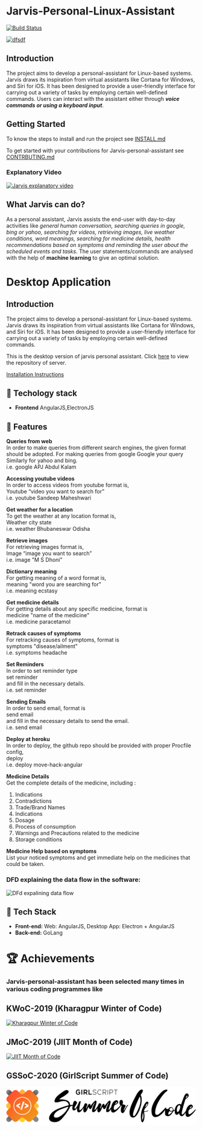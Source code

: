# Jarvis-Personal-Linux-Assistant

[![Build Status](https://travis-ci.com/Harkishen-Singh/Jarvis-personal-assistant.svg?branch=master)](https://travis-ci.com/Harkishen-Singh/Jarvis-personal-assistant)

[![dfsdf](https://files.gitter.im/COSS-Jarvis/community/euO1/tumblr_nrqm32yH3W1r6xm5co1_1280.gif)](https://gitter.im/COSS-Jarvis/community)

## Introduction

The project aims to develop a personal-assistant for Linux-based systems. Jarvis draws its inspiration from virtual assistants like Cortana for Windows, and Siri for iOS. It has been designed to provide a user-friendly interface for carrying out a variety of tasks by employing certain well-defined commands. Users can interact with the assistant either through ***voice commands or using a keyboard input***.

## Getting Started

To know the steps to install and run the project see [INSTALL.md](https://github.com/Harkishen-Singh/Jarvis-personal-assistant/blob/master/INSTALL.md)

To get started with your contributions for Jarvis-personal-assistant see [CONTRBUTING.md](https://github.com/Harkishen-Singh/Jarvis-personal-assistant/blob/master/CONTRIBUTING.md)

### Explanatory Video
[![Jarvis explanatory video](https://files.gitter.im/Harkishen-Singh/QIzs/Screenshot-_38_.png)](https://youtu.be/jztI_iN82RY)

## What Jarvis can do?

As a personal assistant, Jarvis assists the end-user with day-to-day activities like *general human conversation, searching queries in google, bing or yahoo, searching for videos, retrieving images, live weather conditions, word meanings, searching for medicine details, health recommendations based on symptoms and reminding the user about the scheduled events and tasks*. The user statements/commands are analysed with the help of **machine learning** to give an optimal solution.

# Desktop Application

## Introduction

The project aims to develop a personal-assistant for Linux-based systems. Jarvis draws its inspiration from virtual assistants like Cortana for Windows, and Siri for iOS. It has been designed to provide a user-friendly interface for carrying out a variety of tasks by employing certain well-defined commands.

This is the desktop version of jarvis personal assistant. Click [here](http://github.com/Harkishen-Singh/Jarvis-Personal-Assistant) to view the repository of server.

[Installation Instructions](https://github.com/muskankhedia/Jarvis-Desktop/blob/master/INSTALL.md)

## :wrench: Techology stack
* **Frontend** AngularJS,ElectronJS

## :rocket: Features 

**Queries from web**<br/>
In order to make queries from different search engines, the given format should be adopted.
For making queries from google
Google your query<br/>
Similarly for yahoo and bing.<br/>
i.e. google APJ Abdul Kalam

**Accessing youtube videos**<br/>
In order to access videos from youtube format is,<br/>
Youtube “video you want to search for”<br/>
i.e. youtube Sandeep Maheshwari

**Get weather for a location**<br/>
To get the weather at any location format is,<br/>
Weather city state<br/>
i.e. weather Bhubaneswar Odisha

**Retrieve images**<br/>
For retrieving images format is,<br/>
Image “image you want to search”<br/>
i.e. image "M S Dhoni"

**Dictionary meaning**<br/>
For getting meaning of a word format is,<br/>
meaning "word you are searching for"<br/>
i.e. meaning ecstasy

**Get medicine details**</br>
For getting details about any specific medicine, format is<br/>
medicine "name of the medicine"<br/>
i.e. medicine paracetamol

**Retrack causes of symptoms**<br/>
For retracking causes of symptoms, format is<br/>
symptoms "disease/ailment"<br/>
i.e. symptoms headache

**Set Reminders**<br/>
In order to set reminder type<br/>
set reminder<br/>
and fill in the necessary details.<br/>
i.e. set reminder 

**Sending Emails**<br/>
In order to send email, format is<br/>
send email<br/>
and fill in the necessary details to send the email.<br/>
i.e. send email

**Deploy at heroku**<br/>
In order to deploy, the github repo should be provided with proper Procfile config,<br/>
deploy <name of repo><br/>
i.e. deploy move-hack-angular

**Medicine Details**<br/>
Get the complete details of the medicine, including :
1. Indications
2. Contradictions
3. Trade/Brand Names
4. Indications
5. Dosage
6. Process of consumption
7. Warnings and Precautions related to the medicine
8. Storage conditions

**Medicine Help based on symptoms**<br/>
List your noticed symptoms and get immediate help on the medicines that could be taken.

### DFD explaining the data flow in the software:<br>
![DFd expalining data flow](https://files.gitter.im/muskankhedia/inED/moqup-_1_.png)

## :wrench: Tech Stack

* **Front-end:**  Web: AngularJS, Desktop App: Electron + AngularJS
* **Back-end:** GoLang

#  :trophy: Achievements
  ### Jarvis-personal-assistant has been selected many times in various coding programmes like 
  
 ## KWoC-2019 (Kharagpur Winter of Code)
 
 [![Kharagpur Winter of Code](https://miro.medium.com/max/585/1*IyO7IeMmLgTe0sgwR0Koeg.jpeg)](https://wiki.metakgp.org/w/Kharagpur_Winter_of_Code)


## JMoC-2019 (JIIT Month of Code)
[![JIIT Month of Code](https://jmoc.jodc.tech/logo.png)](https://jmoc.jodc.tech/)


## GSSoC-2020 (GirlScript Summer of Code)
[![GirlScript Summer of Code](https://raw.githubusercontent.com/GirlScriptSummerOfCode/MentorshipProgram/master/GSsoc%20Type%20Logo%20Black.png)](https://www.gssoc.tech/index.html)





